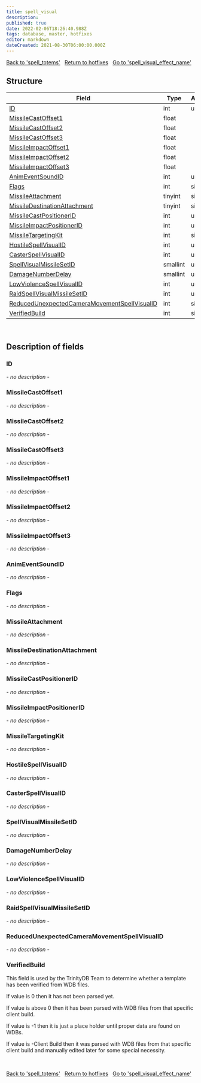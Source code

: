 ```yaml
---
title: spell_visual
description: 
published: true
date: 2022-02-06T18:26:40.988Z
tags: database, master, hotfixes
editor: markdown
dateCreated: 2021-08-30T06:00:00.000Z
---
```


<a href="https://trinitycore.info/en/database/master/hotfixes/spell_totems" class="mt-5 v-btn v-btn--depressed v-btn--flat v-btn--outlined theme--light v-size--default darkblue--text text--lighten-3"><span class="v-btn__content"><i aria-hidden="true" class="v-icon notranslate v-icon--left mdi mdi-arrow-left theme--light"></i><span>Back to 'spell_totems'</span></span></a>&nbsp;&nbsp;&nbsp;<a href="https://trinitycore.info/en/database/master/hotfixes/home" class="mt-5 v-btn v-btn--depressed v-btn--flat v-btn--outlined theme--light v-size--default darkblue--text text--lighten-3"><span class="v-btn__content"><i aria-hidden="true" class="v-icon notranslate v-icon--left mdi mdi-home-outline theme--light"></i><span>Return to hotfixes</span></span></a>&nbsp;&nbsp;&nbsp;<a href="https://trinitycore.info/en/database/master/hotfixes/spell_visual_effect_name" class="mt-5 v-btn v-btn--depressed v-btn--flat v-btn--outlined theme--light v-size--default darkblue--text text--lighten-3"><span class="v-btn__content"><span>Go to 'spell_visual_effect_name'</span><i aria-hidden="true" class="v-icon notranslate v-icon--right mdi mdi-arrow-right theme--light"></i></span></a>

## Structure

| Field | Type | Attributes | Key | Null | Default | Extra | Comment |
| --- | --- | --- | :---: | :---: | --- | --- | --- |
| [ID](#id) | int | unsigned | PRI | NO | 0 |  |  |
| [MissileCastOffset1](#missilecastoffset1) | float |  |  | NO | 0 |  |  |
| [MissileCastOffset2](#missilecastoffset2) | float |  |  | NO | 0 |  |  |
| [MissileCastOffset3](#missilecastoffset3) | float |  |  | NO | 0 |  |  |
| [MissileImpactOffset1](#missileimpactoffset1) | float |  |  | NO | 0 |  |  |
| [MissileImpactOffset2](#missileimpactoffset2) | float |  |  | NO | 0 |  |  |
| [MissileImpactOffset3](#missileimpactoffset3) | float |  |  | NO | 0 |  |  |
| [AnimEventSoundID](#animeventsoundid) | int | unsigned |  | NO | 0 |  |  |
| [Flags](#flags) | int | signed |  | NO | 0 |  |  |
| [MissileAttachment](#missileattachment) | tinyint | signed |  | NO | 0 |  |  |
| [MissileDestinationAttachment](#missiledestinationattachment) | tinyint | signed |  | NO | 0 |  |  |
| [MissileCastPositionerID](#missilecastpositionerid) | int | unsigned |  | NO | 0 |  |  |
| [MissileImpactPositionerID](#missileimpactpositionerid) | int | unsigned |  | NO | 0 |  |  |
| [MissileTargetingKit](#missiletargetingkit) | int | signed |  | NO | 0 |  |  |
| [HostileSpellVisualID](#hostilespellvisualid) | int | unsigned |  | NO | 0 |  |  |
| [CasterSpellVisualID](#casterspellvisualid) | int | unsigned |  | NO | 0 |  |  |
| [SpellVisualMissileSetID](#spellvisualmissilesetid) | smallint | unsigned |  | NO | 0 |  |  |
| [DamageNumberDelay](#damagenumberdelay) | smallint | unsigned |  | NO | 0 |  |  |
| [LowViolenceSpellVisualID](#lowviolencespellvisualid) | int | unsigned |  | NO | 0 |  |  |
| [RaidSpellVisualMissileSetID](#raidspellvisualmissilesetid) | int | unsigned |  | NO | 0 |  |  |
| [ReducedUnexpectedCameraMovementSpellVisualID](#reducedunexpectedcameramovementspellvisualid) | int | signed |  | NO | 0 |  |  |
| [VerifiedBuild](#verifiedbuild) | int | signed | PRI | NO | 0 |  |  |
&nbsp;
## Description of fields

### ID
*- no description -*
&nbsp;

### MissileCastOffset1
*- no description -*
&nbsp;

### MissileCastOffset2
*- no description -*
&nbsp;

### MissileCastOffset3
*- no description -*
&nbsp;

### MissileImpactOffset1
*- no description -*
&nbsp;

### MissileImpactOffset2
*- no description -*
&nbsp;

### MissileImpactOffset3
*- no description -*
&nbsp;

### AnimEventSoundID
*- no description -*
&nbsp;

### Flags
*- no description -*
&nbsp;

### MissileAttachment
*- no description -*
&nbsp;

### MissileDestinationAttachment
*- no description -*
&nbsp;

### MissileCastPositionerID
*- no description -*
&nbsp;

### MissileImpactPositionerID
*- no description -*
&nbsp;

### MissileTargetingKit
*- no description -*
&nbsp;

### HostileSpellVisualID
*- no description -*
&nbsp;

### CasterSpellVisualID
*- no description -*
&nbsp;

### SpellVisualMissileSetID
*- no description -*
&nbsp;

### DamageNumberDelay
*- no description -*
&nbsp;

### LowViolenceSpellVisualID
*- no description -*
&nbsp;

### RaidSpellVisualMissileSetID
*- no description -*
&nbsp;

### ReducedUnexpectedCameraMovementSpellVisualID
*- no description -*
&nbsp;

### VerifiedBuild
This field is used by the TrinityDB Team to determine whether a template has been verified from WDB files.

If value is 0 then it has not been parsed yet.

If value is above 0 then it has been parsed with WDB files from that specific client build.

If value is -1 then it is just a place holder until proper data are found on WDBs.

If value is -Client Build then it was parsed with WDB files from that specific client build and manually edited later for some special necessity.

&nbsp;

<a href="https://trinitycore.info/en/database/master/hotfixes/spell_totems" class="mt-5 v-btn v-btn--depressed v-btn--flat v-btn--outlined theme--light v-size--default darkblue--text text--lighten-3"><span class="v-btn__content"><i aria-hidden="true" class="v-icon notranslate v-icon--left mdi mdi-arrow-left theme--light"></i><span>Back to 'spell_totems'</span></span></a>&nbsp;&nbsp;&nbsp;<a href="https://trinitycore.info/en/database/master/hotfixes/home" class="mt-5 v-btn v-btn--depressed v-btn--flat v-btn--outlined theme--light v-size--default darkblue--text text--lighten-3"><span class="v-btn__content"><i aria-hidden="true" class="v-icon notranslate v-icon--left mdi mdi-home-outline theme--light"></i><span>Return to hotfixes</span></span></a>&nbsp;&nbsp;&nbsp;<a href="https://trinitycore.info/en/database/master/hotfixes/spell_visual_effect_name" class="mt-5 v-btn v-btn--depressed v-btn--flat v-btn--outlined theme--light v-size--default darkblue--text text--lighten-3"><span class="v-btn__content"><span>Go to 'spell_visual_effect_name'</span><i aria-hidden="true" class="v-icon notranslate v-icon--right mdi mdi-arrow-right theme--light"></i></span></a>


